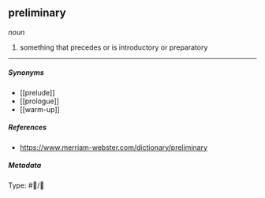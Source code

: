 ## preliminary # 

_noun_

1. something that precedes or is introductory or preparatory

___

##### Synonyms

-   [[prelude]]
-   [[prologue]]
-   [[warm-up]]

##### References 

- https://www.merriam-webster.com/dictionary/preliminary

##### Metadata

Type: #💬/💬 